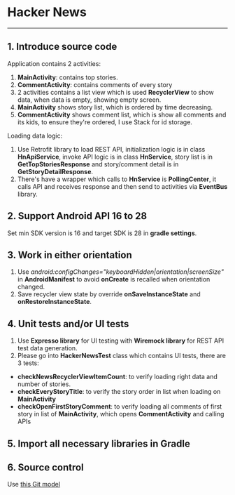# Hacker News

----
## 1. Introduce source code
Application contains 2 activities:

1. **MainActivity**: contains top stories.
2. **CommentActivity**: contains comments of every story
3. 2 activities contains a list view which is used **RecyclerView** to show data, when data is empty, showing empty screen.
4. **MainActivity** shows story list, which is ordered by time decreasing.
5. **CommentActivity** shows comment list, which is show all comments and its kids, to ensure they're ordered, I use Stack for id storage.

Loading data logic:

1. Use Retrofit library to load REST API, initialization logic is in class **HnApiService**, invoke API logic is in class **HnService**, story list is in **GetTopStoriesResponse** and story/comment detail is in **GetStoryDetailResponse**.
2. There's have a wrapper which calls to **HnService** is **PollingCenter**, it calls API and receives response and then send to activities via **EventBus** library.

## 2. Support Android API 16 to 28
Set min SDK version is 16 and target SDK is 28 in **gradle settings**.

## 3. Work in either orientation
1. Use *android:configChanges="keyboardHidden|orientation|screenSize"* in **AndroidManifest** to avoid **onCreate** is recalled when orientation changed.
2. Save recycler view state by override **onSaveInstanceState** and **onRestoreInstanceState**.

## 4. Unit tests and/or UI tests
1. Use **Expresso library** for UI testing with **Wiremock library** for REST API test data generation.
2. Please go into **HackerNewsTest** class which contains UI tests, there are 3 tests:
 * **checkNewsRecyclerViewItemCount**: to verify loading right data and number of stories.
 * **checkEveryStoryTitle**: to verify the story order in list when loading on **MainActivity**
 * **checkOpenFirstStoryComment**: to verify loading all comments of first story in list of **MainActivity**, which opens **CommentActivity** and calling APIs


## 5. Import all necessary libraries in Gradle

## 6. Source control
Use [this Git model](https://nvie.com/posts/a-successful-git-branching-model)